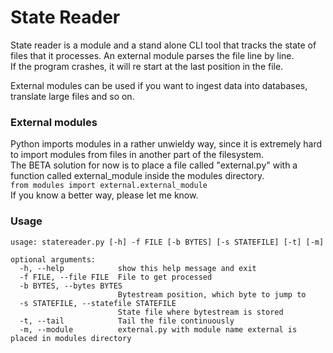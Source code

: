 # State Reader #
State reader is a module and a stand alone CLI tool that tracks the state of files that it processes.
An external module parses the file line by line.  
If the program crashes, it will re start at the last position in the file.  

External modules can be used if you want to ingest data into databases, translate large files and so on.

### External modules ###  
Python imports modules in a rather unwieldy way, since it is extremely hard to import modules from files in another part of the filesystem.  
The BETA solution for now is to place a file called "external.py" with a function called external_module inside the modules directory.  
```from modules import external.external_module```  
If you know a better way, please let me know.  

### Usage ###
```
usage: statereader.py [-h] -f FILE [-b BYTES] [-s STATEFILE] [-t] [-m]

optional arguments:
  -h, --help            show this help message and exit
  -f FILE, --file FILE  File to get processed
  -b BYTES, --bytes BYTES
                        Bytestream position, which byte to jump to
  -s STATEFILE, --statefile STATEFILE
                        State file where bytestream is stored
  -t, --tail            Tail the file continuously
  -m, --module          external.py with module name external is placed in modules directory

```